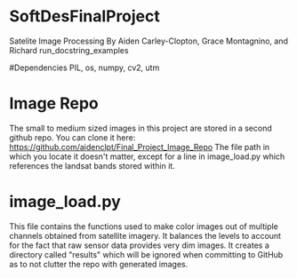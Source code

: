 # SoftDesFinalProject
Satelite Image Processing
By Aiden Carley-Clopton, Grace Montagnino, and Richard run_docstring_examples

#Dependencies
 PIL, os, numpy, cv2, utm

# Image Repo
The small to medium sized images in this project are stored in a second github
repo. You can clone it here: https://github.com/aidenclpt/Final_Project_Image_Repo
The file path in which you locate it doesn't matter, except for a line in
image_load.py which references the landsat bands stored within it.

# image_load.py

This file contains the functions used to make color images out of multiple
channels obtained from satellite imagery. It balances the levels to account for
the fact that raw sensor data provides very dim images. It creates a directory
called "results" which will be ignored when committing to GitHub as to not clutter
the repo with generated images.
